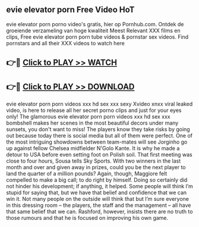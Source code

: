 ## evie elevator porn Free Video HoT 

evie elevator porn porno video's gratis, hier op Pornhub.com. Ontdek de groeiende verzameling van hoge kwaliteit Meest Relevant XXX films en clips,
Free evie elevator porn porn tube videos & pornstar sex videos. Find pornstars and all their XXX videos to watch here


## 👉🔴 [Click to PLAY >> WATCH](http://us.freeplayer.one?title=evie_elevator_porn&ref=16D)

## 👉🔴 [Click to PLAY >> DOWNLOAD](http://us.freeplayer.one?title=evie_elevator_porn&ref=16D)


evie elevator porn porn videos xxx hd sex xxx sexy Xvideo xnxx viral leaked video, is here to release all her secret porno clips and just for your eyes only! The glamorous evie elevator porn porn videos xxx hd sex xxx bombshell makes her scenes in the most beautiful decors under many sunsets, you don't want to miss! The players know they take risks by going out because today there is social media but all of them were perfect. One of the most intriguing showdowns between team-mates will see Jorginho go up against fellow Chelsea midfielder N'Golo Kante. It is why he made a detour to USA before even setting foot on Polish soil. That first meeting was close to four hours, Sousa tells Sky Sports. With two winners in the last month and over and given away in prizes, could you be the next player to land the quarter of a million pounds? Again, though, Maggiore felt compelled to make a big call; to do right by himself. Doing so certainly did not hinder his development; if anything, it helped. Some people will think I’m stupid for saying that, but we have that belief and confidence that we can win it. Not many people on the outside will think that but I’m sure everyone in this dressing room – the players, the staff and the management – all have that same belief that we can. Rashford, however, insists there are no truth to those rumours and that he is focused on improving his own game.